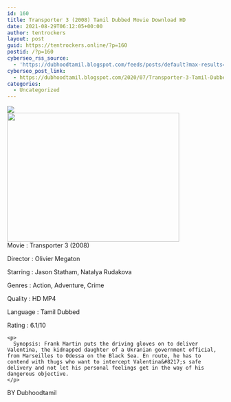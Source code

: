 ```yaml
---
id: 160
title: Transporter 3 (2008) Tamil Dubbed Movie Download HD
date: 2021-08-29T06:12:05+00:00
author: tentrockers
layout: post
guid: https://tentrockers.online/?p=160
postid: /?p=160
cyberseo_rss_source:
  - 'https://dubhoodtamil.blogspot.com/feeds/posts/default?max-results=150&start-index=151'
cyberseo_post_link:
  - https://dubhoodtamil.blogspot.com/2020/07/Transporter-3-Tamil-Dubbed-HD.html
categories:
  - Uncategorized
---
```

<div class="media_block">
  <img src="https://1.bp.blogspot.com/-XAZbldqFRRw/XyKPBjGJ9dI/AAAAAAAAByA/gr6DLZbsufE4a4S48jWMPdnCwghTU07ZQCNcBGAsYHQ/s72-w400-h300-c/unnamed.jpg" class="media_thumbnail" />
</div>

<div class="separator">
  <a href="https://1.bp.blogspot.com/-XAZbldqFRRw/XyKPBjGJ9dI/AAAAAAAAByA/gr6DLZbsufE4a4S48jWMPdnCwghTU07ZQCNcBGAsYHQ/s512/unnamed.jpg"><img loading="lazy" border="0" data-original-height="384" data-original-width="512" height="300" src="https://1.bp.blogspot.com/-XAZbldqFRRw/XyKPBjGJ9dI/AAAAAAAAByA/gr6DLZbsufE4a4S48jWMPdnCwghTU07ZQCNcBGAsYHQ/w400-h300/unnamed.jpg" width="400" /></a>
</div>

<div readability="18">
  Movie<span> </span>:<span> </span>Transporter 3 (2008)</p> 
  
  <p>
    Director<span> </span>:<span> </span>Olivier Megaton
  </p>
  
  <p>
    Starring<span> </span>:<span> </span>Jason Statham, Natalya Rudakova
  </p>
  
  <p>
    Genres<span> </span>:<span> </span>Action, Adventure, Crime
  </p>
  
  <p>
    Quality<span> </span>:<span> </span>HD MP4
  </p>
  
  <p>
    Language<span> </span>:<span> </span>Tamil Dubbed
  </p>
  
  <div readability="13">
    Rating<span> </span>:<span> </span>6.1/10</p> 
    
    <p>
      Synopsis: Frank Martin puts the driving gloves on to deliver Valentina, the kidnapped daughter of a Ukranian government official, from Marseilles to Odessa on the Black Sea. En route, he has to contend with thugs who want to intercept Valentina&#8217;s safe delivery and not let his personal feelings get in the way of his dangerous objective.
    </p>
  </div>
</div>

<span>BY Dubhoodtamil</span>